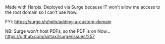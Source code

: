 Made with Harpjs. Deployed via Surge because IT won't allow me access to the root domain so I can't use Now. 

FYI:
https://surge.sh/help/adding-a-custom-domain

NB: Surge won't host PDFs, so the PDF is on Now…
https://github.com/sintaxi/surge/issues/257
